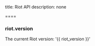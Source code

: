 
title: Riot API
description: none

====

### riot.version

The current Riot version: '{{ riot_version }}'

<include tags.md />
<include observable.md />
<include router.md />







